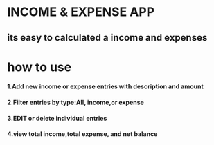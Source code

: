  # INCOME & EXPENSE APP

## its easy to calculated a income and expenses


# how to use
   
 #### 1.Add new income or expense entries with description and amount
 #### 2.Filter entries by type:All, income,or expense
 #### 3.EDIT or delete individual entries
####  4.view total income,total expense, and net balance
